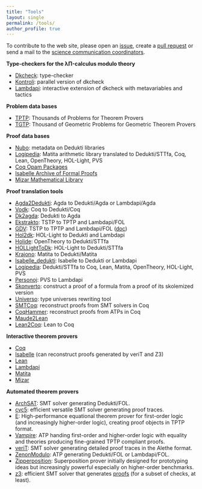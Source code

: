 ```yaml
---
title: "Tools"
layout: single
permalink: /tools/
author_profile: true
---
```


To contribute to the web site, please open an [issue](https://github.com/EuroProofNet/europroofnet.github.io/issues), create a [pull request](https://github.com/EuroProofNet/europroofnet.github.io) or send a mail to the [science communication coordinators](../contact).

**Type-checkers for the λΠ-calculus modulo theory**

- [Dkcheck](https://deducteam.github.io/): type-checker 
- [Kontroli](https://github.com/01mf02/kontroli-rs): parallel version of dkcheck
- [Lambdapi](https://github.com/Deducteam/lambdapi): interactive extension of dkcheck with metavariables and tactics

**Problem data bases**

- [TPTP](https://www.tptp.org): Thousands of Problems for Theorem Provers
- [TGTP](http://hilbert.mat.uc.pt/TGTP/index.php): Thousand of Geometric Problems for Geometric Theorem Provers

**Proof data bases**

- [Nubo](https://github.com/Deducteam/nubo): metadata on Dedukti libraries
- [Logipedia](https://github.com/Deducteam/Logipedia): Matita arithmetic library translated to Dedukti/STTfa, Coq, Lean, OpenTheory, HOL-Light, PVS
- [Coq Opam Packages](https://coq.inria.fr/opam/www/)
- [Isabelle Archive of Formal Proofs](https://www.isa-afp.org/)
- [Mizar Mathematical Library](http://mizar.org/library/)

**Proof translation tools**

- [Agda2Dedukti](https://github.com/Deducteam/Agda2Dedukti): Agda to Dedukti/Agda or Lambdapi/Agda
- [Vodk](https://github.com/Deducteam/CoqInE): Coq to Dedukti/Coq
- [Dk2agda](https://github.com/Deducteam/dk2agda): Dedukti to Agda
- [Ekstrakto](https://github.com/Deducteam/ekstrakto): TSTP to TPTP and Lambdapi/FOL
- [GDV](https://github.com/orgs/TPTPWorld/repositories): TSTP to TPTP and Lambdapi/FOL ([doc](https://www.tptp.org/Seminars/GDV/Summary.html))
- [Hol2dk](https://github.com/Deducteam/hol2dk): HOL-Light to Dedukti and Lambdapi
- [Holide](https://github.com/Deducteam/Holide): OpenTheory to Dedukti/STTfa
- [HOLLightToDk](https://github.com/Deducteam/HOLLightToDk): HOL-Light to Dedukti/STTfa
- [Krajono](https://github.com/Deducteam/Krajono): Matita to Dedukti/Matita
- [Isabelle\_dedukti](https://github.com/Deducteam/isabelle_dedukti): Isabelle to Dedukti or Lambdapi
- [Logipedia](https://github.com/Deducteam/Logipedia): Dedukti/STTfa to Coq, Lean, Matita, OpenTheory, HOL-Light, PVS
- [Personoj](https://github.com/Deducteam/personoj): PVS to Lambdapi
- [Skonverto](https://github.com/Deducteam/SKonverto): construct a proof of a formula from a proof of its skolemized version
- [Universo](https://github.com/Deducteam/universo): type universes rewriting tool
- [SMTCoq](https://smtcoq.github.io/): reconstruct proofs from SMT solvers in Coq
- [CoqHammer](https://coqhammer.github.io/): reconstruct proofs from ATPs in Coq
- [Maude2Lean](https://fadoss.github.io/maude2lean/)
- [Lean2Coq](https://coq.discourse.group/t/alpha-announcement-coq-is-a-lean-typechecker/581): Lean to Coq

**Interactive theorem provers**

- [Coq](http://coq.inria.fr/)
- [Isabelle](https://isabelle.in.tum.de/) (can reconstruct proofs generated by veriT and Z3)
- [Lean](http://leanprover.github.io/)
- [Lambdapi](https://github.com/Deducteam/lambdapi)
- [Matita](http://matita.cs.unibo.it/)
- [Mizar](http://mizar.org/)

**Automated theorem provers**

- [ArchSAT](https://github.com/Gbury/archsat): SMT solver generating Dedukti/FOL.
- [cvc5](https://cvc5.github.io/): efficient versatile SMT solver generating proof traces.
- [E](https://www.eprover.org): High-performance equational theorem prover for first-order logic (and
  increasingly higher-order logic), creating proof objects in TPTP format.
- [Vampire](https://vprover.github.io/): ATP handing first-order and higher-order logic with equality and theories producing fine-grained TPTP compliant proofs.
- [veriT](https://verit-solver.org/): SMT solver generating detailed proof traces in the Alethe format.
- [ZenonModulo](https://github.com/Deducteam/zenon_modulo): ATP generating Dedukti/FOL or Lambdapi/FOL.
- [Zipperposition](http://sneeuwballen.github.io/zipperposition/): Superposition prover initially designed for prototyping ideas but increasingly powerful especially on higher-order benchmarks.
- [z3](https://github.com/Z3Prover/z3/wiki): efficient SMT solver that generates [proofs](https://stackoverflow.com/questions/29577754/getting-proof-from-z3py) (for a subset of checks, at least).
